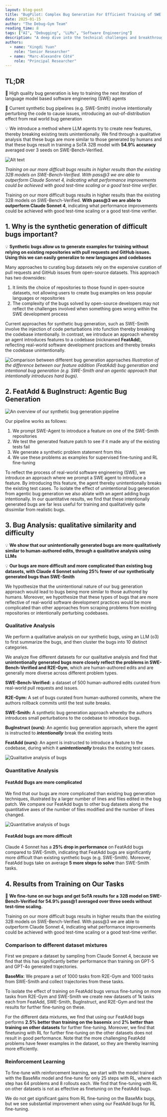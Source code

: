 ```yaml
---
layout: blog-post
title: "BugPilot: Complex Bug Generation For Efficient Training of SWE Agents"
date: 2025-01-15
author: "The Debug-Gym Team"
reading_time: 8
tags: ["AI", "Debugging", "LLMs", "Software Engineering"]
description: "A deep dive into the technical challenges and breakthroughs in creating effective AI debugging agents"
authors:
  - name: "Xingdi Yuan"
    role: "Senior Researcher"
  - name: "Marc-Alexandre Côté"
    role: "Principal Researcher"
---
```


## TL;DR

💭 High quality bug generation is key to training the next iteration of language model based software engineering (SWE) agents

💭 Current synthetic bug pipelines (e.g. SWE-Smith) involve intentionally perturbing the code to cause issues, introducing an out-of-distribution effect from real world bug generation

💡 We introduce a method where LLM agents try to create new features, thereby breaking existing tests unintentionally. We find through a qualitative analysis that these bugs are more similar to those generated by humans and that these bugs result in training a SoTA 32B model with **54.9% accuracy** averaged over 3 seeds on SWE-Bench-Verified.

![Alt text](/Users/isadorawhite/debug-gym/figures/bug-pilot-bar-chart.png)

*Training on our more difficult bugs results in higher results than the existing 32B models on SWE-Bench-Verified. With pass@3 we are able to outperform Claude Sonnet 4, indicating what performance improvements could be achieved with good test-time scaling or a good test-time verifier.*

Training on our more difficult bugs results in higher results than the existing 32B models on SWE-Bench-Verified. **With pass@3 we are able to outperform Claude Sonnet 4**, indicating what performance improvements could be achieved with good test-time scaling or a good test-time verifier.

## 1. Why is the synthetic generation of difficult bugs important?

💡 **Synthetic bugs allow us to generate examples for training without relying on existing repositories with pull requests and GitHub issues. Using this we can easily generalize to new languages and codebases**

Many approaches to curating bug datasets rely on the expensive curation of pull requests and GitHub issues from open-source datasets. This approach has two downsides:

1. It limits the choice of repositories to those found in open-source datasets, not allowing users to create bug examples on less popular languages or repositories
2. The complexity of the bugs solved by open-source developers may not reflect the challenges involved when something goes wrong within the SWE development process

Current approaches for synthetic bug generation, such as SWE-Smith involve the injection of code perturbations into function thereby breaking the codebase intentionally. In contrast, we introduce an approach whereby an agent introduces features to a codebase (nicknamed **FeatAdd**), reflecting real-world software development practices and thereby breaks the codebase unintentionally.

![Comparison between different bug generation approaches](figures/bug-pilot-comparison.png)
*Illustration of the difference between our feature addition (FeatAdd) bug generation and intentional bug generation (e.g. SWE-Smith and an agentic approach that intentionally introduces hard bugs).*

## 2. FeatAdd & BugInstruct: Agentic Bug Generation

![An overview of our synthetic bug generation pipeline](figures/bug-pilot-explanation.png)

Our pipeline works as follows:

1. We prompt SWE-Agent to introduce a feature on one of the SWE-Smith repositories
2. We test the generated feature patch to see if it made any of the existing tests fail
3. We generate a synthetic problem statement from this
4. We use these problems as examples for supervised fine-tuning and RL fine-tuning

To reflect the process of real-world software engineering (SWE), we introduce an approach where we prompt a SWE agent to introduce a feature. By introducing this feature, the agent thereby unintentionally breaks the existing test cases. To isolate the effect of unintentional bug generation from agentic bug generation we also ablate with an agent adding bugs intentionally. In our quantitative results, we find that these intentionally generated bugs are far less useful for training and qualitatively quite dissimilar from realistic bugs.

## 3. Bug Analysis: qualitative similarity and difficulty

💡 **We show that our unintentionally generated bugs are more qualitatively similar to human-authored edits, through a qualitative analysis using LLMs**

💡 **Our bugs are more difficult and more complicated than existing bug datasets, with Claude 4 Sonnet solving 25% fewer of our synthetically generated bugs than SWE-Smith**

We hypothesize that the unintentional nature of our bug generation approach would lead to bugs being more similar to those authored by humans. Moreover, we hypothesize that these types of bugs that are more reflective of real-world software development practices would be more complicated than other approaches from scraping problems from existing repositories or intentionally perturbing codebases.

### Qualitative Analysis

We perform a qualitative analysis on our synthetic bugs, using an LLM (o3) to first summarize the bugs, and then cluster the bugs into 10 distinct categories.

We analyze five different datasets for our qualitative analysis and find that **unintentionally generated bugs more closely reflect the problems in SWE-Bench-Verified and R2E-Gym**, which are human-authored edits and are generally more diverse across different problem types.

**SWE-Bench-Verified:** a dataset of 500 human-authored edits curated from real-world pull requests and issues. 

**R2E-Gym:** A set of bugs curated from human-authored commits, where the authors rollback commits until the test suite breaks. 

**SWE-Smith:** A synthetic bug generation approach whereby the authors introduces small perturbations to the codebase to introduce bugs. 

**BugInstruct (ours):** An agentic bug generation approach, where the agent is instructed to ***intentionally*** break the existing tests

**FeatAdd (ours):** An agent is instructed to introduce a feature to the codebase, during which it ***unintentionally***  breaks the existing test cases.

![Qualitative analysis of bugs](figures/bug-pilot-qualitative-analysis.png)

### Quantitative Analysis

#### FeatAdd Bugs are more complicated

We find that our bugs are more complicated than existing bug generation techniques, illustrated by a larger number of lines and files edited in the bug patch. We compare our FeatAdd bugs to other bug datasets along the quantitative axes of the number of files modified and the number of lines changed.


![Quantitative analysis of bugs](figures/bug-pilot-quantitative-analysis.png)

#### FeatAdd bugs are more difficult

Claude 4 Sonnet has a **25% drop in performance** on FeatAdd bugs compared to SWE-Smith, indicating that FeatAdd bugs are significantly more difficult than existing synthetic bugs (e.g. SWE-Smith). Moreover, FeatAdd bugs take on average **5 more steps to solve** than SWE-Smith tasks.

## 4. Results from Training on Our Tasks

🎯 **We fine-tune on our bugs and get SoTA results for a 32B model on SWE-Bench-Verified for 54.9% pass@1 averaged over three seeds without test-time scaling.**

Training on our more difficult bugs results in higher results than the existing 32B models on SWE-Bench-Verified. With pass@3 we are able to outperform Claude Sonnet 4, indicating what performance improvements could be achieved with good test-time scaling or a good test-time verifier.

### Comparison to different dataset mixtures

First we prepare a dataset by sampling from Claude Sonnet 4, because we find that this has significantly better performance than training on GPT-5 and GPT-4o generated trajectories.

**BaseMix**: We prepare a set of 1000 tasks from R2E-Gym and 1000 tasks from SWE-Smith and collect trajectories from these tasks.

To isolate the effect of training on FeatAdd bugs versus fine-tuning on more tasks from R2E-Gym and SWE-Smith we create new datasets of 1k tasks each from FeatAdd, SWE-Smith, BugInstruct, and R2E-Gym and test the results for further fine-tuning on these.

For the different data mixtures, we find that using our FeatAdd bugs performs **2.5% better than training on the basemix** and **2% better than training on other datasets** for further fine-tuning. Moreover, we find that finetuning with RL for further fine-tuning on the other datasets does not result in good performance. Note that the more challenging FeatAdd problems have fewer examples in the dataset, so they are thereby learning more efficiently.

### Reinforcement Learning

To fine-tune with reinforcement learning, we start with the model trained with the BaseMix model and fine-tune for only 25 steps with RL, where each step has 64 problems and 8 rollouts each. We find that fine-tuning with RL on other datasets is not as effective as finetuning on the FeatAdd bugs.

We do not get significant gains from RL fine-tuning on the BaseMix bugs, but we see substantial improvement when using our FeatAdd bugs for RL fine-tuning.